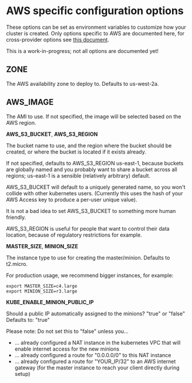 # AWS specific configuration options

These options can be set as environment variables to customize how your cluster is created.  Only options
specific to AWS are documented here, for cross-provider options see [this document](../options.md).

This is a work-in-progress; not all options are documented yet!

## ZONE

The AWS availability zone to deploy to.  Defaults to us-west-2a.

## AWS_IMAGE

The AMI to use.  If not specified, the image will be selected based on the AWS region.

**AWS_S3_BUCKET**, **AWS_S3_REGION**

The bucket name to use, and the region where the bucket should be created, or where the bucket is located if it exists already.

If not specified, defaults to AWS_S3_REGION us-east-1, because buckets are globally named and you probably
want to share a bucket across all regions; us-east-1 is a sensible (relatively arbitrary) default.

AWS_S3_BUCKET will default to a uniquely generated name, so you won't collide with other kubernetes users.
(Currently this uses the hash of your AWS Access key to produce a per-user unique value).

It is not a bad idea to set AWS_S3_BUCKET to something more human friendly.

AWS_S3_REGION is useful for people that want to control their data location, because of regulatory restrictions for example.

**MASTER_SIZE**, **MINION_SIZE**

The instance type to use for creating the master/minion.  Defaults to t2.micro.

For production usage, we recommend bigger instances, for example:

```
export MASTER_SIZE=c4.large
export MINION_SIZE=r3.large
```

**KUBE_ENABLE_MINION_PUBLIC_IP**

Should a public IP automatically assigned to the minions? "true" or "false"  
Defaults to: "true"

Please note: Do not set this to "false" unless you...

- ... already configured a NAT instance in the kubernetes VPC that will enable internet access for the new minions
- ... already configured a route for "0.0.0.0/0" to this NAT instance
- ... already configured a route for "YOUR_IP/32" to an AWS internet gateway (for the master instance to reach your
  client directly during setup)
